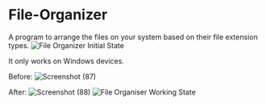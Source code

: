 # File-Organizer
A program to arrange the files on your system based on their file extension types.
![File Organizer Initial State](https://user-images.githubusercontent.com/105561324/206479205-690d1d62-8c23-4fe4-85da-f6a87ee36459.jpg)

It only works on Windows devices.

Before:
![Screenshot (87)](https://user-images.githubusercontent.com/105561324/206478278-63ffb556-e0f1-4643-9b0b-0f563f625a66.png)

After:
![Screenshot (88)](https://user-images.githubusercontent.com/105561324/206478628-574145c1-f845-4fbc-ba0d-b7f44beeeb99.png)
![File Organiser Working State](https://user-images.githubusercontent.com/105561324/206475925-ead09b2d-2eb3-4ee3-9e4f-dd1f756f0efd.jpg)
